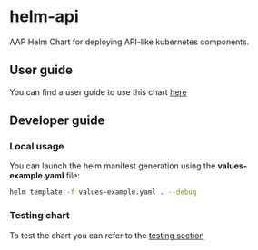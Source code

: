 # helm-api

AAP Helm Chart for deploying API-like kubernetes components.

## User guide

You can find a user guide to use this chart [here](../docs/api/api.md)

## Developer guide

### Local usage

You can launch the helm manifest generation using the **values-example.yaml** file:

```bash
helm template -f values-example.yaml . --debug
```

### Testing chart

To test the chart you can refer to the [testing section](../docs/helm-testing.md)
